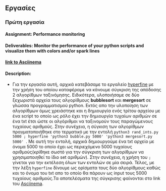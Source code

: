 ## Εργασίες 
### Πρώτη εργασία
#### Assignment: Performance monitoring
#### Deliverables: Monitor the performance of your python scripts and visualize them with colors and/or spark lines
#### [link to Asciinema](https://asciinema.org/a/312500)
#### Description: 
  * Για την εργασία αυτή, αρχικά κατεβάσαμε το εργαλείο [hyperfine](https://github.com/sharkdp/hyperfine) με την χρήση του οποίου καταφέραμε να κάνουμε σύγκριση της απόδοσης 2 αλγορίθμων ταξινόμησης. Ειδικότερα, υλοποιήσαμε σε δύο ξεχωριστά αρχεία τους αλγορίθμους **bubblesort** και **mergesort** σε γλώσσα προγραμματισμού python. Εκτός απο την υλοποίηση των αλγορίθμων όμως χρειάστηκε και η δημιουργία ενός τρίτου αρχείου με ένα script το οποίο ως ρόλο έχει την δημιουργία τυχαίων αριθμών σε ένα txt έτσι ώστε οι αλγόριθμοι να ταξινομούν τους παραγώμενους τυχαίους αριθμούς. Στην συνέχεια, η σύγκιση των αλγορίθμων πραγματοποιήθηκε στο τερματικό με την εντολή  ```python3 rand_ints.py 5000 ; hyperfine 'python3 bubble.py 5000' 'python3 mergesort.py 5000' ```. Με αυτή την εντολή, αρχικά δημιουργούμε ένα txt αρχείο με όνομα 5000 το οποίο έχει ως περιεχόμενο 5000 τυχαίους αριθμούς(κρίθηκε σωστό για την σύγκριση των αλγορίθμων να χρησιμοποιηθεί το ίδιο set αριθμών). Στην συνέχεια, η χρήση του ```;``` γίνεται για την εκτέλεση όλων των εντολών σε μία σειρά. Τέλος, με την λέξη ```hyperfine``` δίνουμε ως ορίσματα τους δύο αλγορίθμους καθώς και το όνομα του txt απο το οποίο θα πάρουν ως input τους 5000 τυχαίους αριθμούς.Τα αποτελέσματα της σύγκρισης φαίνονται στο link του [Asciinema](https://asciinema.org/a/312500).
